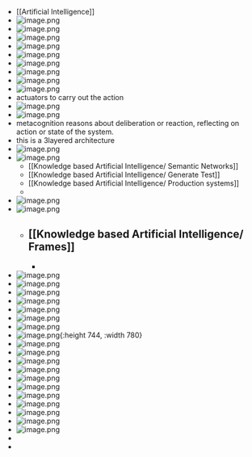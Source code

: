 - [[Artificial Intelligence]]
- ![image.png](../assets/image_1715807449372_0.png)
- ![image.png](../assets/image_1715807560390_0.png)
- ![image.png](../assets/image_1715849426442_0.png)
- ![image.png](../assets/image_1715849476258_0.png)
- ![image.png](../assets/image_1715857781328_0.png)
- ![image.png](../assets/image_1715892678609_0.png)
- ![image.png](../assets/image_1715892743899_0.png)
- ![image.png](../assets/image_1715893189034_0.png)
- ![image.png](../assets/image_1715893274607_0.png)
- actuators to carry out the action
- ![image.png](../assets/image_1715893332433_0.png)
- ![image.png](../assets/image_1715893456871_0.png)
- metacognition reasons about deliberation or reaction, reflecting on action or state of the system.
- this is a 3layered architecture
- ![image.png](../assets/image_1715893587452_0.png)
- ![image.png](../assets/image_1715893606158_0.png)
	- [[Knowledge based Artificial Intelligence/ Semantic Networks]]
	- [[Knowledge based Artificial Intelligence/ Generate Test]]
	- [[Knowledge based Artificial Intelligence/ Production systems]]
	-
- ![image.png](../assets/image_1715896027366_0.png)
- ![image.png](../assets/image_1715896046030_0.png)
	- [[Knowledge based Artificial Intelligence/ Frames]]
		-
		-
- ![image.png](../assets/image_1715896079639_0.png)
- ![image.png](../assets/image_1715896094059_0.png)
- ![image.png](../assets/image_1715896128960_0.png)
- ![image.png](../assets/image_1715896150330_0.png)
- ![image.png](../assets/image_1715896167189_0.png)
- ![image.png](../assets/image_1715896193644_0.png)
- ![image.png](../assets/image_1715896668747_0.png)
- ![image.png](../assets/image_1715896721669_0.png){:height 744, :width 780}
- ![image.png](../assets/image_1715896786095_0.png)
- ![image.png](../assets/image_1715896857430_0.png)
- ![image.png](../assets/image_1715896967140_0.png)
- ![image.png](../assets/image_1715931835581_0.png)
- ![image.png](../assets/image_1715931869986_0.png)
- ![image.png](../assets/image_1715931888050_0.png)
- ![image.png](../assets/image_1715931900695_0.png)
- ![image.png](../assets/image_1715931920522_0.png)
- ![image.png](../assets/image_1715931951998_0.png)
- ![image.png](../assets/image_1715931976956_0.png)
- ![image.png](../assets/image_1715932002768_0.png)
-
-
